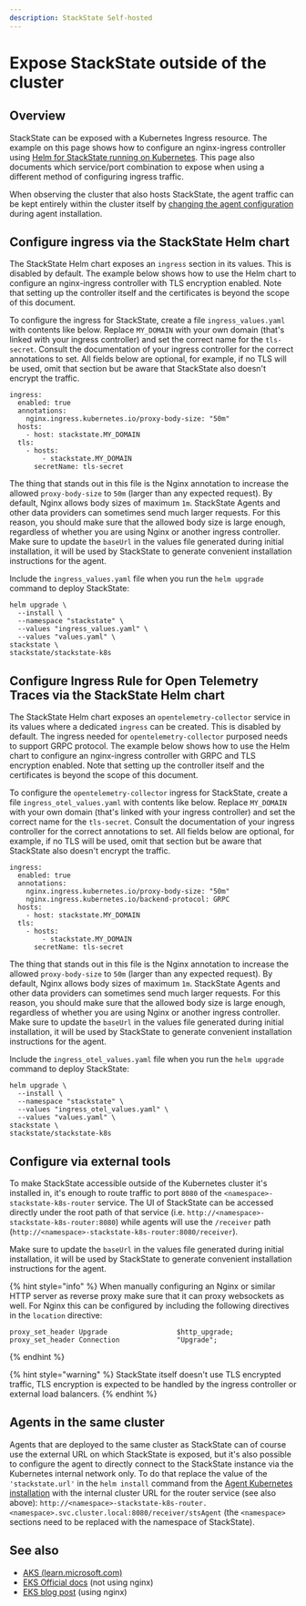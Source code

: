 ```yaml
---
description: StackState Self-hosted
---
```


# Expose StackState outside of the cluster

## Overview

StackState can be exposed with a Kubernetes Ingress resource. The example on this page shows how to configure an nginx-ingress controller using [Helm for StackState running on Kubernetes](ingress.md#configure-ingress-via-the-stackstate-helm-chart). This page also documents which service/port combination to expose when using a different method of configuring ingress traffic.

When observing the cluster that also hosts StackState, the agent traffic can be kept entirely within the cluster itself by [changing the agent configuration](./ingress.md#agents-in-the-same-cluster) during agent installation.

## Configure ingress via the StackState Helm chart

The StackState Helm chart exposes an `ingress` section in its values. This is disabled by default. The example below shows how to use the Helm chart to configure an nginx-ingress controller with TLS encryption enabled. Note that setting up the controller itself and the certificates is beyond the scope of this document.

To configure the ingress for StackState, create a file `ingress_values.yaml` with contents like below. Replace `MY_DOMAIN` with your own domain \(that's linked with your ingress controller\) and set the correct name for the `tls-secret`. Consult the documentation of your ingress controller for the correct annotations to set. All fields below are optional, for example, if no TLS will be used, omit that section but be aware that StackState also doesn't encrypt the traffic.

```text
ingress:
  enabled: true
  annotations:
    nginx.ingress.kubernetes.io/proxy-body-size: "50m"
  hosts:
    - host: stackstate.MY_DOMAIN
  tls:
    - hosts:
        - stackstate.MY_DOMAIN
      secretName: tls-secret
```

The thing that stands out in this file is the Nginx annotation to increase the allowed `proxy-body-size` to `50m` \(larger than any expected request\). By default, Nginx allows body sizes of maximum `1m`. StackState Agents and other data providers can sometimes send much larger requests. For this reason, you should make sure that the allowed body size is large enough, regardless of whether you are using Nginx or another ingress controller. Make sure to update the `baseUrl` in the values file generated during initial installation, it will be used by StackState to generate convenient installation instructions for the agent.

Include the `ingress_values.yaml` file when you run the `helm upgrade` command to deploy StackState:

```text
helm upgrade \
  --install \
  --namespace "stackstate" \
  --values "ingress_values.yaml" \
  --values "values.yaml" \
stackstate \
stackstate/stackstate-k8s
```

## Configure Ingress Rule for Open Telemetry Traces via the StackState Helm chart

The StackState Helm chart exposes an `opentelemetry-collector` service in its values where a dedicated `ingress` can be created. This is disabled by default. The ingress needed for `opentelemetry-collector` purposed needs to support GRPC protocol. The example below shows how to use the Helm chart to configure an nginx-ingress controller with GRPC and  TLS encryption enabled. Note that setting up the controller itself and the certificates is beyond the scope of this document.

To configure the `opentelemetry-collector` ingress for StackState, create a file `ingress_otel_values.yaml` with contents like below. Replace `MY_DOMAIN` with your own domain \(that's linked with your ingress controller\) and set the correct name for the `tls-secret`. Consult the documentation of your ingress controller for the correct annotations to set. All fields below are optional, for example, if no TLS will be used, omit that section but be aware that StackState also doesn't encrypt the traffic.

```text
ingress:
  enabled: true
  annotations:
    nginx.ingress.kubernetes.io/proxy-body-size: "50m"
    nginx.ingress.kubernetes.io/backend-protocol: GRPC
  hosts:
    - host: stackstate.MY_DOMAIN
  tls:
    - hosts:
        - stackstate.MY_DOMAIN
      secretName: tls-secret
```

The thing that stands out in this file is the Nginx annotation to increase the allowed `proxy-body-size` to `50m` \(larger than any expected request\). By default, Nginx allows body sizes of maximum `1m`. StackState Agents and other data providers can sometimes send much larger requests. For this reason, you should make sure that the allowed body size is large enough, regardless of whether you are using Nginx or another ingress controller. Make sure to update the `baseUrl` in the values file generated during initial installation, it will be used by StackState to generate convenient installation instructions for the agent.

Include the `ingress_otel_values.yaml` file when you run the `helm upgrade` command to deploy StackState:

```text
helm upgrade \
  --install \
  --namespace "stackstate" \
  --values "ingress_otel_values.yaml" \
  --values "values.yaml" \
stackstate \
stackstate/stackstate-k8s
```

## Configure via external tools

To make StackState accessible outside of the Kubernetes cluster it's installed in, it's enough to route traffic to port `8080` of the `<namespace>-stackstate-k8s-router` service. The UI of StackState can be accessed directly under the root path of that service (i.e. `http://<namespace>-stackstate-k8s-router:8080`) while agents will use the `/receiver` path (`http://<namespace>-stackstate-k8s-router:8080/receiver`).

Make sure to update the `baseUrl` in the values file generated during initial installation, it will be used by StackState to generate convenient installation instructions for the agent.

{% hint style="info" %}
When manually configuring an Nginx or similar HTTP server as reverse proxy make sure that it can proxy websockets as well. For Nginx this can be configured by including the following directives in the `location` directive:

```text
proxy_set_header Upgrade                 $http_upgrade;
proxy_set_header Connection              "Upgrade";
```
{% endhint %}

{% hint style="warning" %}
StackState itself doesn't use TLS encrypted traffic, TLS encryption is expected to be handled by the ingress controller or external load balancers.
{% endhint %}

## Agents in the same cluster

Agents that are deployed to the same cluster as StackState can of course use the external URL on which StackState is exposed, but it's also possible to configure the agent to directly connect to the StackState instance via the Kubernetes internal network only. To do that replace the value of the `'stackstate.url'` in the `helm install` command from the [Agent Kubernetes installation](../../../k8s-quick-start-guide.md) with the internal cluster URL for the router service (see also above): `http://<namespace>-stackstate-k8s-router.<namespace>.svc.cluster.local:8080/receiver/stsAgent` (the `<namespace>` sections need to be replaced with the namespace of StackState). 

## See also

* [AKS \(learn.microsoft.com\)](https://learn.microsoft.com/en-us/azure/aks/ingress-tls?tabs=azure-cli)
* [EKS Official docs](https://docs.aws.amazon.com/eks/latest/userguide/alb-ingress.html) \(not using nginx\)
* [EKS blog post](https://aws.amazon.com/blogs/opensource/network-load-balancer-nginx-ingress-controller-eks/) \(using nginx\)

